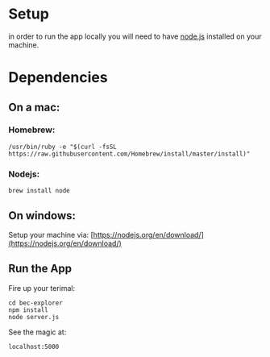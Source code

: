 # Setup

in order to run the app locally you will need to have [node.js](https://nodejs.org/en/) installed on your machine. 

# Dependencies
## On a mac:
### Homebrew:
```
/usr/bin/ruby -e "$(curl -fsSL https://raw.githubusercontent.com/Homebrew/install/master/install)"
```
### Nodejs:
```
brew install node
```

## On windows:
Setup your machine via: [https://nodejs.org/en/download/](https://nodejs.org/en/download/)


## Run the App
Fire up your terimal:

```
cd bec-explorer
npm install
node server.js
```
See the magic at:

```
localhost:5000
```


